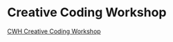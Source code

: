 # Creative Coding Workshop

[CWH Creative Coding Workshop](https://www.tldraw.com/s/v2_c_9WPkGWA0Fcv7G_b9MaDMH?v=585,2114,1187,889&p=page)